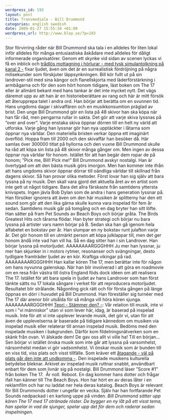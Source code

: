 ```yaml
--- 
wordpress_id: 193 
layout: post
title: Transmediale - Bill Drummond 
categories: english swedish 
date: 2009-01-27 15:55:34 +01:00 
wordpress_url: http://www.blay.se/?p=193 
---
```


Stor förvirring råder när Bill Drummond ska tala i en alldeles för liten lokal inför alldeles för många entusiastiska åskådare med alldeles för dåligt informerade organisatörer. Genom ett skynke vid sidan av scenen lyckas vi få en inblick och [trådlös mottagning i hörlurar - med tysk simulantolkning på kanal 2 -](#) fixar ljudet, även om det är en surrealistisk fördröjning på några milisekunder som förskjuter läppsynkningen. Bill kör fullt ut på sin landrover-stil med sina kängor och flanellskjorta med läderförstärkning i armbågarna och för den som hört honom tidigare, läst boken om The 17 eller är allmänt bekant med hans tankar är det inte mycket nytt. Det vägs däremot upp av att han är en historieberättare av rang och här är mitt försök att återupprepa talet i andra ord. Han börjar att berätta om en svunnen tid. Hans ungdoms dagar i skivaffären och en musikkonsumtion präglad av brist. Den unge Bill Drummond gör en lista på 48 skivor han ska köpa när han får råd, men pengarna rullar in sakta. Det gör att varje skiva lyssnas på ”over and over”. Varje enstaka skiva öppnar dörren till en helt ny värld att utforska. Varje gång han lyssnar gör han nya upptäckter i låtarna som öppnar nya världar. Den materiella bristen verkar öppna ett imaginärt överflöd. Hoppa fram till 2000 och den skivaffär han besöker då. Här samlas över 300000 titlat på hyllorna och den vuxne Bill Drummond skulle ha råd att köpa sin lista på 48 skivor många gånger om. Men ingen av dessa öppnar nya världar för honom. Istället för att han begär dem ropar de på honom; ”Pick me, Bill! Pick me!” Bill Drummond avskyr nostalgi. Han är övertygad om att den bästa musik görs imorgon. Men han kommer inte ifrån att hans ungdoms skivor öppnar dörrar till oändliga världar till skillnad från dagens skivor. Så han provar olika metoder. Först lovar han sig själv att bara lyssna på ny musik. Den skall vara gjord det aktuella året av en artist som inte gett ut något tidigare. Bara det allra färskaste från samtidens yttersta knivspets. Ingen jävla Bob Dylan som de andra i hans generation lyssnar på. Han försöker ignorera att även om den här musiken är splitterny har den ett sound som gör att den lika gärna skulle kunna vara inspelad för fem år sedan. Samtidens musik går på tomgång och en dag bryter han sitt löfte. Han sätter på fram Pet Sounds av Beach Boys och börjar gråta. The Birds Greatest Hits och tårarna flödar. Han byter strategi och börjar nu bara lyssna på artister vars namn börjar på B. Sedan ska han gå igenom hela alfabetet en bokstav per år. Han slumpar en ny bokstav runt julafton varje år. Det gör honom till en utmärkt person att köpa julklappar till, men det ger honom ändå inte vad han vill ha. Så en dag sitter han i sin Landrover. Han börjar lyssna på motorljudet. AAAAAAAARGGGHHH Ju mer han lyssnar, ju mer han skjunker in i motors rytmer, resonanser och svängningar, desto tydligare framträder ljudet av en kör. Kraftiga vikingar på rad. AAAAAAAARGGGHHH Han kallar kören The 17, men berättar inte för någon om hans nyvunna galenskap. När han blir involverad i att göra en roadmovie om en resa från västra till östra England föds dock idéen om att realisera The 17. Istället för att bara spela in ljudet av hans Landrover som han först tänkte sätts nu 17 lokala sångare i verket för att reproducera motorljudet. Resultatet blir strålande. Någonting gick rätt och för första gången på länge öppnas en dörr i huvudet på Bill Drummond. Han föreställer sig turnéer med The 17 där arenor blir utsålda för så många vill höra kören sjunga. AAAAAAAARGGGHHH [Teori - Stämmer den? -](#): Vår relation till musik, inte vi som i ”vi människor” utan vi som lever här, idag, är baserad på inspelad musik. Inte för att vi inte upplever levande musik, det gör vi, utan för att även de upplevelserna är baserade på tidigare kännedom om musiken via inspelad musik eller relaterar till annan inspelad musik. Bedöms med den inspelade musiken i bakgrunden. Därför kom fildelningsnätverken som en skänk från ovan. Vi älskade dem! De gav oss allt vi ville ha! Till en början... Sen börjar vi istället önska musik som inte går att lyssna på varsomhelst, närsomhelst medan vi gör vadsomhelst. Vi önskar musik som är bunden till en viss tid, viss plats och visst tillfälle. Som kräver ett [åtagande - väl på plats går den inte att undkomma -](#). Den inspelade musikens kulturella betydelse bleknar. Arkivet av inspelad musik ruttnar snabbt, användbart enbart för dem som livnär sig på nostalgi. Bill Drummond läser ”Score #1” från boken The 17.  År noll. Reboot. En dag kommer hans dotter och frågar ifall han känner till The Beach Boys. Hon har hört en av deras låter i en reklamfilm och har nu laddat ner hela deras katalog. Beach Boys är relevant för Bill Drummonds dotter i ungefär en vecka. Själv har han fortfarande Pet Sounds nedpackad i en kartong uppe på vinden. *Bill Drummond sätter upp kören The 17 med 17 otränade röster. De bygger en ny låt på ett visst tema, han spelar in vad de sjunger, spelar upp det för dem och raderar sedan inspelningen.* 
